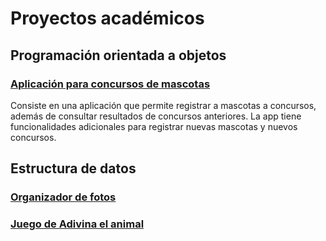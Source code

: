 # Proyectos académicos


## Programación orientada a objetos
### [Aplicación para concursos de mascotas](https://github.com/Nathscrespo/Proyecto-POO-parcial1-grupo8.git)
Consiste en una aplicación que permite registrar a mascotas a concursos, además de consultar resultados de concursos anteriores. La app tiene funcionalidades adicionales para registrar nuevas mascotas y nuevos concursos.
## Estructura de datos
### [Organizador de fotos](https://github.com/santi0ne/ProyectoEDD.git)
### [Juego de Adivina el animal](https://github.com/santi0ne/ProyectoJuegoIIP.git)
